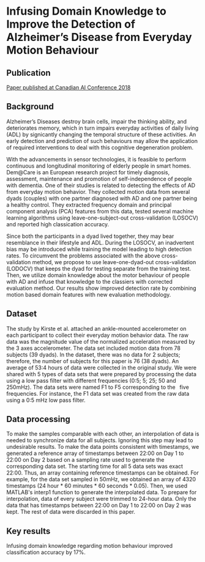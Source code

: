# Infusing Domain Knowledge to Improve the Detection of Alzheimer’s Disease from Everyday Motion Behaviour

## Publication
[Paper published at Canadian AI Conference 2018](https://www.researchgate.net/profile/Shehroz-Khan-3/publication/323177717_Infusing_Domain_Knowledge_to_Improve_the_Detection_of_Alzheimer%27s_Disease_from_Everyday_Motion_Behaviour/links/5a96423945851535bcdcc83b/Infusing-Domain-Knowledge-to-Improve-the-Detection-of-Alzheimers-Disease-from-Everyday-Motion-Behaviour.pdf)

## Background
Alzheimer’s Diseases destroy brain cells, impair the thinking ability, and deteriorates memory, which in turn impairs everyday activities of daily living (ADL) by signicantly changing the temporal structure of these activities. An early detection and prediction of such behaviours may allow the application of required interventions to deal with this cognitive degeneration problem.

With the advancements in sensor technologies, it is feasible to perform continuous and longitudinal monitoring of elderly people in smart homes. Dem@Care is an European research project for timely diagnosis, assessment, maintenance and promotion of self-independence of people with dementia. One of their studies is related to detecting the effects of AD from everyday motion behavior. They collected motion data from several dyads (couples) with one partner diagnosed with AD and one partner being a healthy control. They extracted frequency domain and principal component analysis (PCA) features from this data, tested several machine learning algorithms using leave-one-subject-out cross-validation (LOSOCV) and reported high classication accuracy. 

Since both the participants in a dyad lived together, they may bear resemblance in their lifestyle and ADL. During the LOSOCV, an inadvertent bias may be introduced while training the model leading to high detection rates. To circumvent the problems associated with the above cross-validation method, we propose to use leave-one-dyad-out cross-validation (LODOCV) that keeps the dyad for testing separate from the training test. Then, we utilize domain knowledge about the motor behaviour of people with AD and infuse that knowledge to the classiers with corrected evaluation method. Our results show improved detection rate by combining motion based domain features with new evaluation methodology.

## Dataset
The study by Kirste et al. attached an ankle-mounted accelerometer on each participant to collect their everyday motion behavior data. The raw data was the magnitude value of the normalized acceleration measured by the 3 axes accelerometer. The data set included motion data from 78 subjects (39 dyads). In the dataset, there was no data for 2 subjects; therefore, the number of subjects for this paper is 76 (38 dyads). An average of 53:4 hours of data were collected in the original study. We were shared with 5 types of data sets that were prepared by processing the data using a low pass filter with different frequencies (0:5; 5; 25; 50 and 250mHz). The data sets were named F1 to F5 corresponding to the  five frequencies. For instance, the F1 data set was created from the raw data using a 0:5 mHz low pass filter.

## Data processing
To make the samples comparable with each other, an interpolation of data is needed to synchronize data for all subjects. Ignoring this step may lead to undesirable
results. To make the data points consistent with timestamps, we generated a reference array of timestamps between 22:00 on Day 1 to 22:00 on Day 2 based on a sampling rate used to generate the corresponding data set. The starting time for all 5 data sets was exact 22:00. Thus, an array containing reference timestamps can be obtained. For example, for the data set sampled in 50mHz, we obtained an array of 4320 timestamps (24 hour * 60 minutes * 60 seconds * 0.05). Then, we used MATLAB's interp1 function to generate the interpolated data. To prepare for interpolation, data of every subject were trimmed to 24-hour data. Only the data that has timestamps between 22:00 on Day 1 to 22:00 on Day 2 was kept. The rest of data were discarded in this paper.

## Key results
Infusing domain knowledge regarding motion behaviour improved classification accuracy by 17%. 
